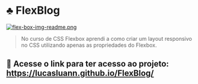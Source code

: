 # :clubs: FlexBlog

[![flex-box-img-readme.png](https://i.postimg.cc/0yvZNr5j/flex-box-img-readme.png)](https://postimg.cc/pp0KGWFM)

> No curso de CSS Flexbox aprendi a como criar um layout responsivo no CSS utilizando apenas as propriedades do Flexbox.

## 🚀 Acesse o link para ter acesso ao projeto: https://lucasluann.github.io/FlexBlog/



